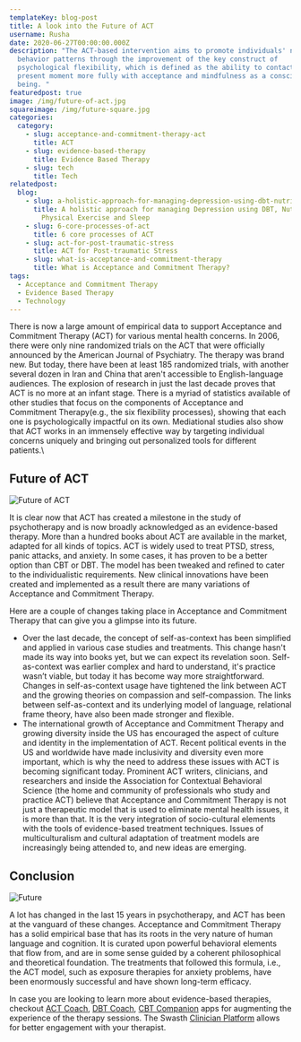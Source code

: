 ```yaml
---
templateKey: blog-post
title: A look into the Future of ACT
username: Rusha
date: 2020-06-27T00:00:00.000Z
description: "The ACT-based intervention aims to promote individuals' new health
  behavior patterns through the improvement of the key construct of
  psychological flexibility, which is defined as the ability to contact the
  present moment more fully with acceptance and mindfulness as a conscious human
  being. "
featuredpost: true
image: /img/future-of-act.jpg
squareimage: /img/future-square.jpg
categories:
  category:
    - slug: acceptance-and-commitment-therapy-act
      title: ACT
    - slug: evidence-based-therapy
      title: Evidence Based Therapy
    - slug: tech
      title: Tech
relatedpost:
  blog:
    - slug: a-holistic-approach-for-managing-depression-using-dbt-nutrition-hrv-and-physical-exercise
      title: A holistic approach for managing Depression using DBT, Nutrition, HRV,
        Physical Exercise and Sleep
    - slug: 6-core-processes-of-act
      title: 6 core processes of ACT
    - slug: act-for-post-traumatic-stress
      title: ACT for Post-traumatic Stress
    - slug: what-is-acceptance-and-commitment-therapy
      title: What is Acceptance and Commitment Therapy?
tags:
  - Acceptance and Commitment Therapy
  - Evidence Based Therapy
  - Technology
---
```

<!--StartFragment-->

There is now a large amount of empirical data to support Acceptance and Commitment Therapy (ACT) for various mental health concerns. In 2006, there were only nine randomized trials on the ACT that were officially announced by the American Journal of Psychiatry. The therapy was brand new. But today, there have been at least 185 randomized trials, with another several dozen in Iran and China that aren't accessible to English-language audiences. The explosion of research in just the last decade proves that ACT is no more at an infant stage. There is a myriad of statistics available of other studies that focus on the components of Acceptance and Commitment Therapy(e.g., the six flexibility processes), showing that each one is psychologically impactful on its own. Mediational studies also show that ACT works in an immensely effective way by targeting individual concerns uniquely and bringing out personalized tools for different patients.\

<!--StartFragment-->

## Future of ACT

![Future of ACT](/img/future.jpeg "Acceptance and Commitment Therapy")

It is clear now that ACT has created a milestone in the study of psychotherapy and is now broadly acknowledged as an evidence-based therapy. More than a hundred books about ACT are available in the market, adapted for all kinds of topics. ACT is widely used to treat PTSD, stress, panic attacks, and anxiety. In some cases, it has proven to be a better option than CBT or DBT. The model has been tweaked and refined to cater to the individualistic requirements. New clinical innovations have been created and implemented as a result there are many variations of Acceptance and Commitment Therapy.

Here are a couple of changes taking place in Acceptance and Commitment Therapy that can give you a glimpse into its future.

* Over the last decade, the concept of self-as-context has been simplified and applied in various case studies and treatments. This change hasn't made its way into books yet, but we can expect its revelation soon. Self-as-context was earlier complex and hard to understand, it's practice wasn’t viable, but today it has become way more straightforward. Changes in self-as-context usage have tightened the link between ACT and the growing theories on compassion and self-compassion. The links between self-as-context and its underlying model of language, relational frame theory, have also been made stronger and flexible.
* The international growth of Acceptance and Commitment Therapy and growing diversity inside the US has encouraged the aspect of culture and identity in the implementation of ACT. Recent political events in the US and worldwide have made inclusivity and diversity even more important, which is why the need to address these issues with ACT is becoming significant today. Prominent ACT writers, clinicians, and researchers and inside the Association for Contextual Behavioral Science (the home and community of professionals who study and practice ACT) believe that Acceptance and Commitment Therapy is not just a therapeutic model that is used to eliminate mental health issues, it is more than that. It is the very integration of socio-cultural elements with the tools of evidence-based treatment techniques. Issues of multiculturalism and cultural adaptation of treatment models are increasingly being attended to, and new ideas are emerging.

## Conclusion

![Future](/img/act-intro.jpg "Future of ACT")

A lot has changed in the last 15 years in psychotherapy, and ACT has been at the vanguard of these changes. Acceptance and Commitment Therapy has a solid empirical base that has its roots in the very nature of human language and cognition. It is curated upon powerful behavioral elements that flow from, and are in some sense guided by a coherent philosophical and theoretical foundation. The treatments that followed this formula, i.e., the ACT model, such as exposure therapies for anxiety problems, have been enormously successful and have shown long-term efficacy. 

In case you are looking to learn more about evidence-based therapies, checkout [ACT Coach](https://www.swasth.co/act-coach/), [DBT Coach](https://www.swasth.co/dbt-coach/), [CBT Companion](https://www.swasth.co/cbt-companion/) apps for augmenting the experience of the therapy sessions. The Swasth [](https://clinician.swasth.co)[Clinician Platform](https://clinician.swasth.co) allows for better engagement with your therapist. 

<!--EndFragment-->

<!--EndFragment-->

<!--EndFragment-->